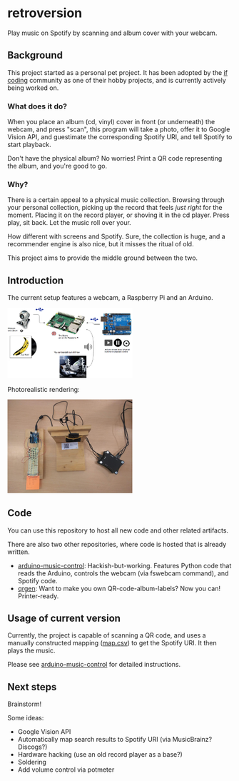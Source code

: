 # retroversion

Play music on Spotify by scanning and album cover with your webcam.

## Background

This project started as a personal pet project. It has been adopted by the [if coding](https://www.ifcoding.nl/) community as one of their hobby projects, and is currently actively being worked on.

### What does it do?

When you place an album (cd, vinyl) cover in front (or underneath) the webcam, and press "scan", this program will take a photo, offer it to Google Vision API, and guestimate the corresponding Spotify URI, and tell Spotify to start playback.

Don't have the physical album? No worries! Print a QR code representing the album, and you're good to go.

### Why?

There is a certain appeal to a physical music collection. Browsing through your personal collection, picking up the record that feels _just right_ for the moment. Placing it on the record player, or shoving it in the cd player. Press play, sit back. Let the music roll over your.

How different with screens and Spotify. Sure, the collection is huge, and a recommender engine is also nice, but it misses the ritual of old.

This project aims to provide the middle ground between the two.

## Introduction

The current setup features a webcam, a Raspberry Pi and an Arduino.

[<img src="images/retroversion1.png" width="280">](images/retroversion1.png)

Photorealistic rendering:

[<img src="images/setup-2018-10-05.jpg" width="280">](images/setup-2018-10-05.jpg)

## Code

You can use this repository to host all new code and other related artifacts.

There are also two other repositories, where code is hosted that is already written.

* [arduino-music-control](https://github.com/tssmits/arduino-music-control): Hackish-but-working. Features Python code that reads the Arduino, controls the webcam (via fswebcam command), and Spotify code.
* [qrgen](https://github.com/tssmits/qrgen): Want to make you own QR-code-album-labels? Now you can! Printer-ready.

## Usage of current version

Currently, the project is capable of scanning a QR code, and uses a manually constructed mapping ([map.csv](https://github.com/tssmits/arduino-music-control/map.csv)) to get the Spotify URI. It then plays the music.

Please see [arduino-music-control](https://github.com/tssmits/arduino-music-control) for detailed instructions.

## Next steps

Brainstorm!

Some ideas:

* Google Vision API
* Automatically map search results to Spotify URI (via MusicBrainz? Discogs?)
* Hardware hacking (use an old record player as a base?)
* Soldering
* Add volume control via potmeter
